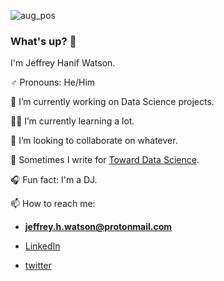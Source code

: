 
![aug_pos](https://user-images.githubusercontent.com/69439101/134785416-5e6cf942-4292-46d0-a23e-3d88f2918df9.png)

### What's up? 🤝

I'm Jeffrey Hanif Watson.

♂️ Pronouns: He/Him

🔬 I’m currently working on Data Science projects.

👨‍🎓 I’m currently learning a lot.

👥 I’m looking to collaborate on whatever.

📝 Sometimes I write for [Toward Data Science](https://hanif-watson.medium.com/).

🎧 Fun fact: I'm a DJ.

📫 How to reach me:

- **jeffrey.h.watson@protonmail.com**

- [LinkedIn](https://www.linkedin.com/in/jeffrey-h-watson/)

- [twitter](https://twitter.com/JeffHWatson)

<!--
**jeffreyhwatson/jeffreyhwatson** is a ✨ _special_ ✨ repository because its `README.md` (this file) appears on your GitHub profile.

Here are some ideas to get you started:

- 🔭 I’m currently working on ...
- 🌱 I’m currently learning ...
- 👯 I’m looking to collaborate on ...
- 🤔 I’m looking for help with ...
- 💬 Ask me about ...
- 📫 How to reach me: ...
- 😄 Pronouns: ...
- ⚡ Fun fact: ...
-->

